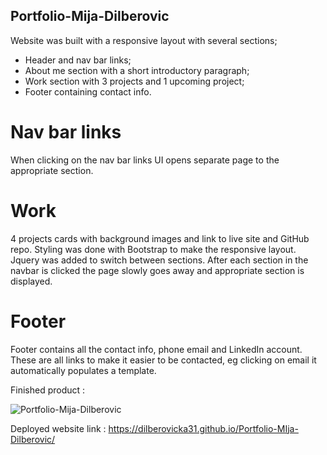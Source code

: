 ## Portfolio-Mija-Dilberovic

Website was built with a responsive layout with several sections;

- Header and nav bar links;
- About me section with a short introductory paragraph;
- Work section with 3 projects and 1 upcoming project;
- Footer containing contact info.

# Nav bar links

When clicking on the nav bar links UI opens separate page to the appropriate section.

# Work

4 projects cards with background images and link to live site and GitHub repo. Styling was done with Bootstrap to make the responsive layout. Jquery was added to switch between sections. After each section in the navbar is clicked the page slowly goes away and appropriate section is displayed.

# Footer

Footer contains all the contact info, phone email and LinkedIn account. These are all links to make it easier to be contacted, eg clicking on email it automatically populates a template.

Finished product :

![Portfolio-Mija-Dilberovic](./Assets/Images/Portfolio.gif)

Deployed website link : https://dilberovicka31.github.io/Portfolio-MIja-Dilberovic/
